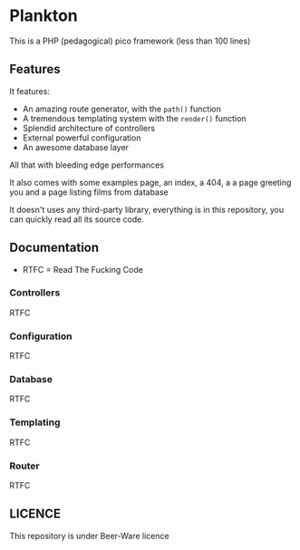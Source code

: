 # Plankton

This is a PHP (pedagogical) pico framework (less than 100 lines)

## Features

It features:

* An amazing route generator, with the `path()` function
* A tremendous templating system with the `render()` function
* Splendid architecture of controllers
* External powerful configuration
* An awesome database layer

All that with bleeding edge performances

It also comes with some examples page, an index, a 404, a
a page greeting you and a page listing films from database

It doesn't uses any third-party library, everything is 
in this repository, you can quickly read all its source
code.

## Documentation

* RTFC = Read The Fucking Code

### Controllers

RTFC

### Configuration

RTFC

### Database

RTFC

### Templating

RTFC

### Router

RTFC

## LICENCE

This repository is under Beer-Ware licence
